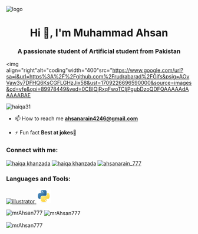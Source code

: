 ![logo](https://github.com/MrAhsan777/mrAhsan777/blob/main/Blue%20Modern%20Artificial%20Intelligence%20Technology%20Logo.png)
<h1 align="center">Hi 👋, I'm Muhammad Ahsan</h1>
<h3 align="center">A passionate student of Artificial student from Pakistan</h3>

<img align="right"alt="coding"width="400"src="https://www.google.com/url?sa=i&url=https%3A%2F%2Fgithub.com%2Frudrabarad%2FGifs&psig=AOvVaw3y7DFHQ6KsCGFLGHzJix58&ust=1709226696590000&source=images&cd=vfe&opi=89978449&ved=0CBIQjRxqFwoTCIjPgubDzoQDFQAAAAAdAAAAABAE

<p align="left"> <img src="https://komarev.com/ghpvc/?username=haiqa31&label=Profile%20views&color=0e75b6&style=flat" alt="haiqa31" /> </p>

- 📫 How to reach me **ahsanarain4246@gmail.com**

- ⚡ Fun fact **Best at jokes🤭**

<h3 align="left">Connect with me:</h3>
<p align="left">
<a href="https://linkedin.com/in/haiqa khanzada" target="blank"><img align="center" src="https://raw.githubusercontent.com/rahuldkjain/github-profile-readme-generator/master/src/images/icons/Social/linked-in-alt.svg" alt="haiqa khanzada" height="30" width="40" /></a>
<a href="https://fb.com/haiqa khanzada" target="blank"><img align="center" src="https://raw.githubusercontent.com/rahuldkjain/github-profile-readme-generator/master/src/images/icons/Social/facebook.svg" alt="haiqa khanzada" height="30" width="40" /></a>
<a href="https://instagram.com/hai_kaa31" target="blank"><img align="center" src="https://raw.githubusercontent.com/rahuldkjain/github-profile-readme-generator/master/src/images/icons/Social/instagram.svg" alt="ahsanarain_777" height="30" width="40" /></a>
</p>

<h3 align="left">Languages and Tools:</h3>
<p align="left"> <a href="https://www.adobe.com/in/products/illustrator.html" target="_blank" rel="noreferrer"> <img src="https://www.vectorlogo.zone/logos/adobe_illustrator/adobe_illustrator-icon.svg" alt="illustrator" width="40" height="40"/> </a> <a href="https://www.python.org" target="_blank" rel="noreferrer"> <img src="https://raw.githubusercontent.com/devicons/devicon/master/icons/python/python-original.svg" alt="python" width="40" height="40"/> </a> </p>

<p><img align="left" src="https://github-readme-stats.vercel.app/api/top-langs?username=mrAhsan777&show_icons=true&locale=en&layout=compact" alt="mrAhsan777" /></p>

<p>&nbsp;<img align="center" src="https://github-readme-stats.vercel.app/api?username=hmrAhsan777&show_icons=true&locale=en" alt="mrAhsan777" /></p>

<p><img align="center" src="https://github-readme-streak-stats.herokuapp.com/?user=mrAhsan777&" alt="mrAhsan777" /></p>
